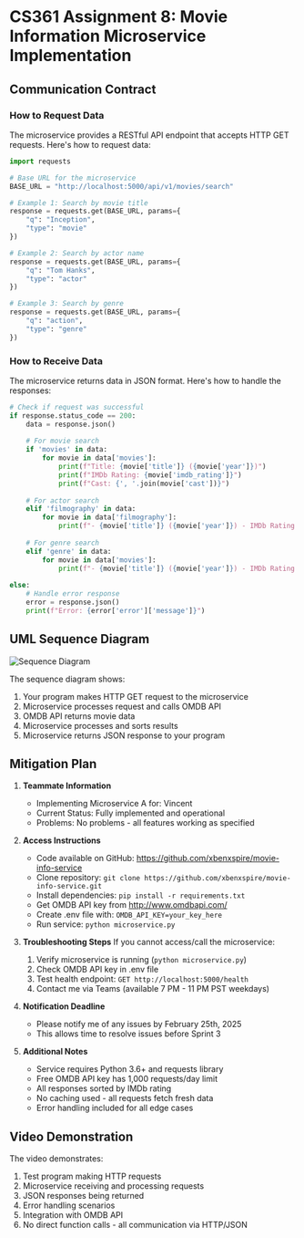 # CS361 Assignment 8: Movie Information Microservice Implementation

## Communication Contract

### How to Request Data
The microservice provides a RESTful API endpoint that accepts HTTP GET requests. Here's how to request data:

```python
import requests

# Base URL for the microservice
BASE_URL = "http://localhost:5000/api/v1/movies/search"

# Example 1: Search by movie title
response = requests.get(BASE_URL, params={
    "q": "Inception",
    "type": "movie"
})

# Example 2: Search by actor name
response = requests.get(BASE_URL, params={
    "q": "Tom Hanks",
    "type": "actor"
})

# Example 3: Search by genre
response = requests.get(BASE_URL, params={
    "q": "action",
    "type": "genre"
})
```

### How to Receive Data
The microservice returns data in JSON format. Here's how to handle the responses:

```python
# Check if request was successful
if response.status_code == 200:
    data = response.json()
    
    # For movie search
    if 'movies' in data:
        for movie in data['movies']:
            print(f"Title: {movie['title']} ({movie['year']})")
            print(f"IMDb Rating: {movie['imdb_rating']}")
            print(f"Cast: {', '.join(movie['cast'])}")
    
    # For actor search
    elif 'filmography' in data:
        for movie in data['filmography']:
            print(f"- {movie['title']} ({movie['year']}) - IMDb Rating: {movie['imdb_rating']}")
    
    # For genre search
    elif 'genre' in data:
        for movie in data['movies']:
            print(f"- {movie['title']} ({movie['year']}) - IMDb Rating: {movie['imdb_rating']}")
            
else:
    # Handle error response
    error = response.json()
    print(f"Error: {error['error']['message']}")
```

## UML Sequence Diagram
![Sequence Diagram](sequence-diagram.png)

The sequence diagram shows:
1. Your program makes HTTP GET request to the microservice
2. Microservice processes request and calls OMDB API
3. OMDB API returns movie data
4. Microservice processes and sorts results
5. Microservice returns JSON response to your program

## Mitigation Plan

1. **Teammate Information**
   - Implementing Microservice A for: Vincent
   - Current Status: Fully implemented and operational
   - Problems: No problems - all features working as specified

2. **Access Instructions**
   - Code available on GitHub: https://github.com/xbenxspire/movie-info-service
   - Clone repository: `git clone https://github.com/xbenxspire/movie-info-service.git`
   - Install dependencies: `pip install -r requirements.txt`
   - Get OMDB API key from http://www.omdbapi.com/
   - Create .env file with: `OMDB_API_KEY=your_key_here`
   - Run service: `python microservice.py`

3. **Troubleshooting Steps**
   If you cannot access/call the microservice:
   1. Verify microservice is running (`python microservice.py`)
   2. Check OMDB API key in .env file
   3. Test health endpoint: `GET http://localhost:5000/health`
   4. Contact me via Teams (available 7 PM - 11 PM PST weekdays)

4. **Notification Deadline**
   - Please notify me of any issues by February 25th, 2025
   - This allows time to resolve issues before Sprint 3

5. **Additional Notes**
   - Service requires Python 3.6+ and requests library
   - Free OMDB API key has 1,000 requests/day limit
   - All responses sorted by IMDb rating
   - No caching used - all requests fetch fresh data
   - Error handling included for all edge cases

## Video Demonstration
The video demonstrates:
1. Test program making HTTP requests
2. Microservice receiving and processing requests
3. JSON responses being returned
4. Error handling scenarios
5. Integration with OMDB API
6. No direct function calls - all communication via HTTP/JSON
